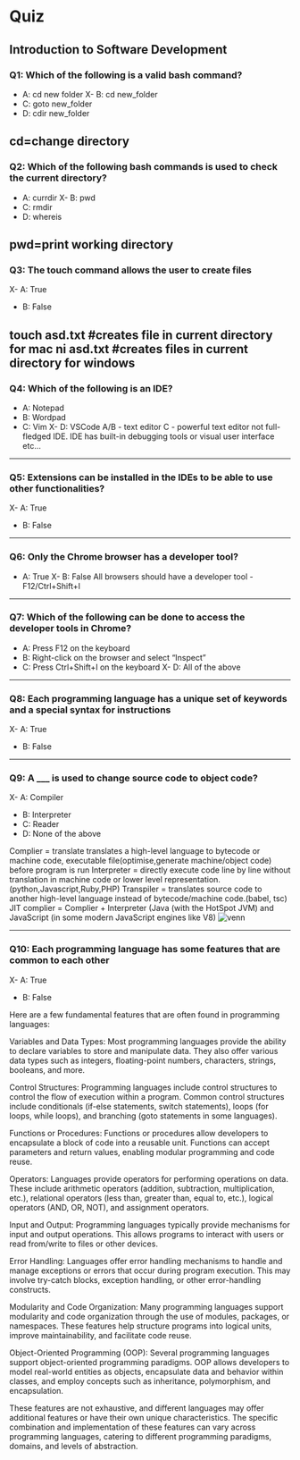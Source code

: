 # Quiz

## Introduction to Software Development

### Q1: Which of the following is a valid bash command?
- A: cd new folder
X- B: cd new_folder
- C: goto new_folder
- D: cdir new_folder

cd=change directory
---

### Q2: Which of the following bash commands is used to check the current directory?
- A: currdir
X- B: pwd
- C: rmdir
- D: whereis

pwd=print working directory
---

### Q3: The touch command allows the user to create files
X- A: True
- B: False

touch asd.txt #creates file in current directory for mac
ni asd.txt #creates files in current directory for windows
---

### Q4: Which of the following is an IDE?
- A: Notepad
- B: Wordpad
- C: Vim
X- D: VSCode
A/B - text editor
C - powerful text editor not full-fledged IDE.
IDE has built-in debugging tools or visual user interface etc...
---

### Q5: Extensions can be installed in the IDEs to be able to use other functionalities?
X- A: True
- B: False
---

### Q6: Only the Chrome browser has a developer tool?
- A: True
X- B: False
All browsers should have a developer tool
-F12/Ctrl+Shift+I
---

### Q7: Which of the following can be done to access the developer tools in Chrome?
- A: Press F12 on the keyboard
- B: Right-click on the browser and select “Inspect”
- C: Press Ctrl+Shift+I on the keyboard
X- D: All of the above
---

### Q8: Each programming language has a unique set of keywords and a special syntax for instructions
X- A: True
- B: False
---

### Q9: A ___ is used to change source code to object code?
X- A: Compiler
- B: Interpreter
- C: Reader
- D: None of the above

Complier = translate translates a high-level language to bytecode or machine code, executable file(optimise,generate machine/object code) before program is run
Interpreter = directly execute code line by line without translation in machine code or lower level representation. (python,Javascript,Ruby,PHP)
Transpiler = translates source code to another high-level language instead of bytecode/machine code.(babel, tsc)
JIT complier = Complier + Interpreter (Java (with the HotSpot JVM) and JavaScript (in some modern JavaScript engines like V8)
![venn](https://github.com/zihanlim/6m-software-1.1-sd-intro/assets/42205418/7306b56f-f665-4b76-9789-bb7e946d40a2)

---

### Q10: Each programming language has some features that are common to each other
X- A: True
- B: False

Here are a few fundamental features that are often found in programming languages:

Variables and Data Types: Most programming languages provide the ability to declare variables to store and manipulate data. They also offer various data types such as integers, floating-point numbers, characters, strings, booleans, and more.

Control Structures: Programming languages include control structures to control the flow of execution within a program. Common control structures include conditionals (if-else statements, switch statements), loops (for loops, while loops), and branching (goto statements in some languages).

Functions or Procedures: Functions or procedures allow developers to encapsulate a block of code into a reusable unit. Functions can accept parameters and return values, enabling modular programming and code reuse.

Operators: Languages provide operators for performing operations on data. These include arithmetic operators (addition, subtraction, multiplication, etc.), relational operators (less than, greater than, equal to, etc.), logical operators (AND, OR, NOT), and assignment operators.

Input and Output: Programming languages typically provide mechanisms for input and output operations. This allows programs to interact with users or read from/write to files or other devices.

Error Handling: Languages offer error handling mechanisms to handle and manage exceptions or errors that occur during program execution. This may involve try-catch blocks, exception handling, or other error-handling constructs.

Modularity and Code Organization: Many programming languages support modularity and code organization through the use of modules, packages, or namespaces. These features help structure programs into logical units, improve maintainability, and facilitate code reuse.

Object-Oriented Programming (OOP): Several programming languages support object-oriented programming paradigms. OOP allows developers to model real-world entities as objects, encapsulate data and behavior within classes, and employ concepts such as inheritance, polymorphism, and encapsulation.

These features are not exhaustive, and different languages may offer additional features or have their own unique characteristics. The specific combination and implementation of these features can vary across programming languages, catering to different programming paradigms, domains, and levels of abstraction.
